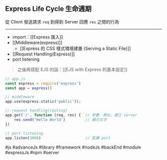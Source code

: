 ## Express Life Cycle 生命週期
從 Client 發送請求 `req` 到得到 Server 回應 `res` 之間的行為

---

- import：[[Express 匯入]]
- [[Middleware(express)]]
	- [[Express 的 CSS 樣式環境建置 (Serving a Static File)]]
- [[Request Handling(Express)]]
- port listening

> 之後再搭配 EJS 的話：[[EJS with Express 的基本設定]]

```js
// app.js
const express = require('express')
const app = express()

// middleware
app.use(express.static('public'));

// request handling(routing)
app.get('/', function (req, res) {	// 參數：網址，建立 server
	res.send('Hello World')			// 顯示文字
})

// port listening
app.listen(3000)					// 監聽 port
```
#js #advanceJs #library #framework #nodeJs #backEnd #module #expressJs #npm #server 